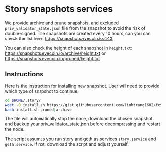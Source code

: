 # Story snapshots services
We provide archive and prune snapshots, and excluded `priv_validator_state.json` file from the snapshot to avoid the risk of double-signed. The snapshots are created every 10 hours, can you can check the list here: https://snapshots.evecoin.io:443

You can also check the height of each snapshot in `height.txt`: https://snapshots.evecoin.io/archive/height.txt or https://snapshots.evecoin.io/pruned/height.txt

## Instructions
Here is the instruction for installing new snapshot. User will need to provide which type of snapshot to continue:

```bash
cd $HOME/.story/
wget -O install.sh https://gist.githubusercontent.com/linhtrang1602/fc9cd72dff320ec1807310c4f816d7da/raw/15638b4a74ae47a30848aee7a32e11b00c26df22/snapshot.sh
bash install.sh pruned|archive
```
The file will automatically stop the node, download the chosen snapshot and backup your priv_validator_state.json before decompressing and restart the node.

The script assumes you run story and geth as services `story.service` and `geth.service`. If not, download the script and adjust yourself.
